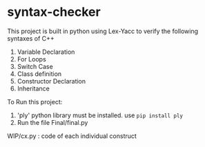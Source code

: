 # syntax-checker

This project is built in python using Lex-Yacc to verify the following syntaxes of C++
1. Variable Declaration
2. For Loops
3. Switch Case
4. Class definition
5. Constructor Declaration
6. Inheritance


To Run this project:
  1. 'ply' python library must be installed.
     use `pip install ply`
  2. Run the file Final/final.py

WIP/cx.py : code of each individual construct
